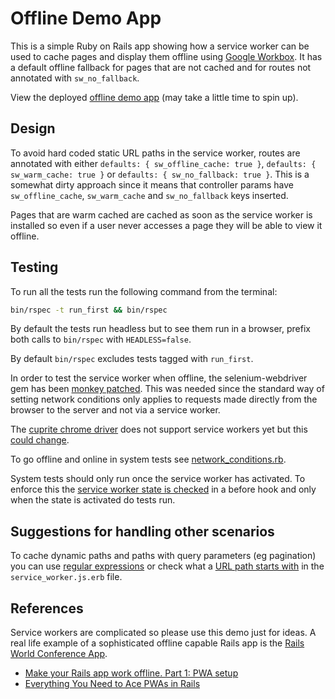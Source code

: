 # Offline Demo App

This is a simple Ruby on Rails app showing how a service worker can be used to cache pages and display them offline using [Google Workbox](https://developer.chrome.com/docs/workbox). It has a default offline fallback for pages that are not cached and for routes not annotated with `sw_no_fallback`.

View the deployed [offline demo app](https://offline-demo-app.onrender.com/) (may take a little time to spin up).

## Design

To avoid hard coded static URL paths in the service worker, routes are annotated with either `defaults: { sw_offline_cache: true }`, `defaults: { sw_warm_cache: true }` or `defaults: { sw_no_fallback: true }`. This is a somewhat dirty approach since it means that controller params have `sw_offline_cache`, `sw_warm_cache` and `sw_no_fallback` keys inserted.

Pages that are warm cached are cached as soon as the service worker is installed so even if a user never accesses a page they will be able to view it offline.

## Testing

To run all the tests run the following command from the terminal:
```sh
bin/rspec -t run_first && bin/rspec
```

By default the tests run headless but to see them run in a browser, prefix both calls to `bin/rspec` with `HEADLESS=false`.

By default `bin/rspec` excludes tests tagged with `run_first`.

In order to test the service worker when offline, the selenium-webdriver gem has been [monkey patched](https://github.com/jpawlyn/offline-demo-app/blob/main/spec/support/devtools_monkey_patch.rb). This was needed since the standard way of setting network conditions only applies to requests made directly from the browser to the server and not via a service worker.

The [cuprite chrome driver](https://github.com/rubycdp/cuprite) does not support service workers yet but this [could change](https://github.com/rubycdp/ferrum/pull/391).

To go offline and online in system tests see [network_conditions.rb](https://github.com/jpawlyn/offline-demo-app/blob/main/spec/support/network_conditions.rb).

System tests should only run once the service worker has activated. To enforce this the [service worker state is checked](https://github.com/jpawlyn/offline-demo-app/blob/main/spec/support/selenium_setup.rb) in a before hook and only when the state is activated do tests run.

## Suggestions for handling other scenarios

To cache dynamic paths and paths with query parameters (eg pagination) you can use [regular expressions](https://developer.chrome.com/docs/workbox/modules/workbox-routing#how_to_register_a_regular_expression_route) or check what a [URL path starts with](https://developer.chrome.com/docs/workbox/modules/workbox-strategies#network_first_network_falling_back_to_cache) in the `service_worker.js.erb` file.


## References

Service workers are complicated so please use this demo just for ideas. A real life example of a sophisticated offline capable Rails app is the [Rails World Conference App](https://github.com/TelosLabs/rails-world).

* [Make your Rails app work offline. Part 1: PWA setup](https://alicia-paz.medium.com/make-your-rails-app-work-offline-part-1-pwa-setup-3abff8666194)
* [Everything You Need to Ace PWAs in Rails](https://blog.codeminer42.com/everything-you-need-to-ace-pwas/)
